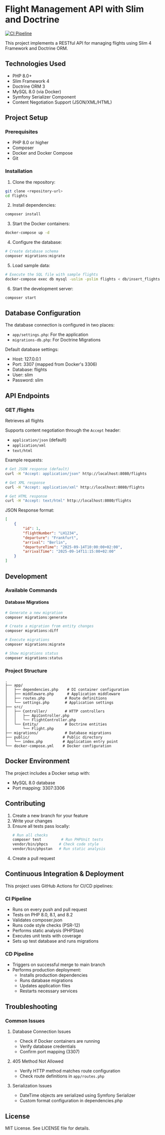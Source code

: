 # Flight Management API with Slim and Doctrine

[![CI Pipeline](https://github.com/Alizaher-info/slim-flights-management/actions/workflows/ci.yml/badge.svg)](https://github.com/Alizaher-info/slim-flights-management/actions/workflows/ci.yml)

This project implements a RESTful API for managing flights using Slim 4 Framework and Doctrine ORM.

## Technologies Used

- PHP 8.0+
- Slim Framework 4
- Doctrine ORM 3
- MySQL 8.0 (via Docker)
- Symfony Serializer Component
- Content Negotiation Support (JSON/XML/HTML)

## Project Setup

### Prerequisites

- PHP 8.0 or higher
- Composer
- Docker and Docker Compose
- Git

### Installation

1. Clone the repository:
```bash
git clone <repository-url>
cd flights
```

2. Install dependencies:
```bash
composer install
```

3. Start the Docker containers:
```bash
docker-compose up -d
```

4. Configure the database:
```bash
# Create database schema
composer migrations:migrate
```

5. Load sample data:
```bash
# Execute the SQL file with sample flights
docker-compose exec db mysql -uslim -pslim flights < db/insert_flights.sql
```

6. Start the development server:
```bash
composer start
```

## Database Configuration

The database connection is configured in two places:
- `app/settings.php`: For the application
- `migrations-db.php`: For Doctrine Migrations

Default database settings:
- Host: 127.0.0.1
- Port: 3307 (mapped from Docker's 3306)
- Database: flights
- User: slim
- Password: slim

## API Endpoints

### GET /flights
Retrieves all flights

Supports content negotiation through the `Accept` header:
- `application/json` (default)
- `application/xml`
- `text/html`

Example requests:
```bash
# Get JSON response (default)
curl -H "Accept: application/json" http://localhost:8080/flights

# Get XML response
curl -H "Accept: application/xml" http://localhost:8080/flights

# Get HTML response
curl -H "Accept: text/html" http://localhost:8080/flights
```

JSON Response format:
```json
[
    {
        "id": 1,
        "flightNumber": "LH1234",
        "departure": "Frankfurt",
        "arrival": "Berlin",
        "departureTime": "2025-09-14T10:00:00+02:00",
        "arrivalTime": "2025-09-14T11:15:00+02:00"
    }
]
```

## Development

### Available Commands

#### Database Migrations
```bash
# Generate a new migration
composer migrations:generate

# Create a migration from entity changes
composer migrations:diff

# Execute migrations
composer migrations:migrate

# Show migrations status
composer migrations:status
```

### Project Structure

```
.
├── app/
│   ├── dependencies.php    # DI container configuration
│   ├── middleware.php      # Application middleware
│   ├── routes.php         # Route definitions
│   └── settings.php       # Application settings
├── src/
│   ├── Controller/        # HTTP controllers
│   │   ├── ApiController.php
│   │   └── FlightController.php
│   └── Entity/            # Doctrine entities
│       └── Flight.php
├── migrations/            # Database migrations
├── public/               # Public directory
│   └── index.php         # Application entry point
└── docker-compose.yml    # Docker configuration
```

## Docker Environment

The project includes a Docker setup with:
- MySQL 8.0 database
- Port mapping: 3307:3306

## Contributing

1. Create a new branch for your feature
2. Write your changes
3. Ensure all tests pass locally:
   ```bash
   # Run all checks
   composer test         # Run PHPUnit tests
   vendor/bin/phpcs     # Check code style
   vendor/bin/phpstan   # Run static analysis
   ```
4. Create a pull request

## Continuous Integration & Deployment

This project uses GitHub Actions for CI/CD pipelines:

### CI Pipeline
- Runs on every push and pull request
- Tests on PHP 8.0, 8.1, and 8.2
- Validates composer.json
- Runs code style checks (PSR-12)
- Performs static analysis (PHPStan)
- Executes unit tests with coverage
- Sets up test database and runs migrations

### CD Pipeline
- Triggers on successful merge to main branch
- Performs production deployment:
  - Installs production dependencies
  - Runs database migrations
  - Updates application files
  - Restarts necessary services

## Troubleshooting

### Common Issues

1. Database Connection Issues
   - Check if Docker containers are running
   - Verify database credentials
   - Confirm port mapping (3307)

2. 405 Method Not Allowed
   - Verify HTTP method matches route configuration
   - Check route definitions in `app/routes.php`

3. Serialization Issues
   - DateTime objects are serialized using Symfony Serializer
   - Custom format configuration in dependencies.php

## License

MIT License. See LICENSE file for details.
